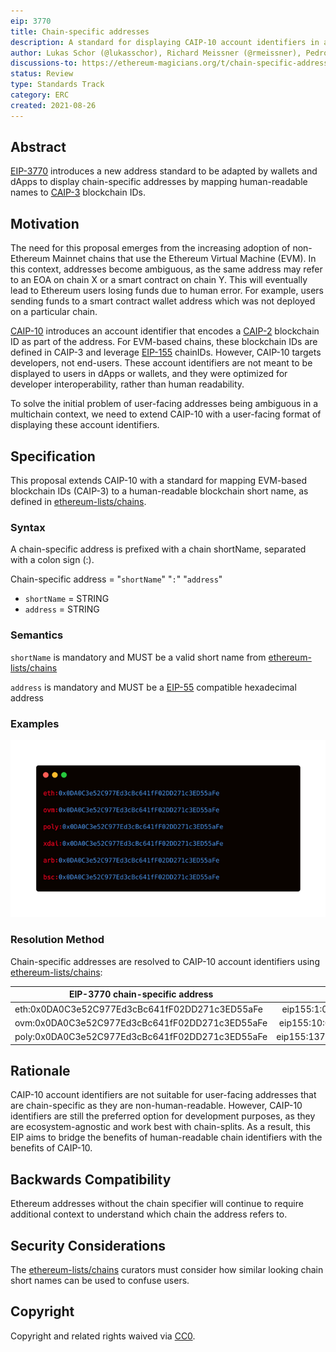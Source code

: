 ```yaml
---
eip: 3770
title: Chain-specific addresses
description: A standard for displaying CAIP-10 account identifiers in a human readable format
author: Lukas Schor (@lukasschor), Richard Meissner (@rmeissner), Pedro Gomes (@pedrouid), ligi <ligi@ligi.de>
discussions-to: https://ethereum-magicians.org/t/chain-specific-addresses/6449
status: Review
type: Standards Track
category: ERC
created: 2021-08-26
---
```


## Abstract
[EIP-3770](https://github.com/lukasschor/EIPs/edit/patch-3/EIPS/eip-3770.md) introduces a new address standard to be adapted by wallets and dApps to display chain-specific addresses by mapping human-readable names to [CAIP-3](https://github.com/ChainAgnostic/CAIPs/blob/master/CAIPs/caip-3.md) blockchain IDs.
  
## Motivation
The need for this proposal emerges from the increasing adoption of non-Ethereum Mainnet chains that use the Ethereum Virtual Machine (EVM). In this context, addresses become ambiguous, as the same address may refer to an EOA on chain X or a smart contract on chain Y. This will eventually lead to Ethereum users losing funds due to human error. For example, users sending funds to a smart contract wallet address which was not deployed on a particular chain.

[CAIP-10](https://github.com/ChainAgnostic/CAIPs/blob/master/CAIPs/caip-10.md) introduces an account identifier that encodes a [CAIP-2](https://github.com/ChainAgnostic/CAIPs/blob/master/CAIPs/caip-2.md) blockchain ID as part of the address. For EVM-based chains, these blockchain IDs are defined in CAIP-3 and leverage [EIP-155](https://github.com/ethereum/EIPs/blob/master/EIPS/eip-155.md) chainIDs. However, CAIP-10 targets developers, not end-users. These account identifiers are not meant to be displayed to users in dApps or wallets, and they were optimized for developer interoperability, rather than human readability.

To solve the initial problem of user-facing addresses being ambiguous in a multichain context, we need to extend CAIP-10 with a user-facing format of displaying these account identifiers.

## Specification
This proposal extends CAIP-10 with a standard for mapping EVM-based blockchain IDs (CAIP-3) to a human-readable blockchain short name, as defined in [ethereum-lists/chains](https://github.com/ethereum-lists/chains). 

### Syntax
A chain-specific address is prefixed with a chain shortName, separated with a colon sign (:).

Chain-specific address = "`shortName`" "`:`" "`address`"
- `shortName` = STRING
- `address` = STRING

### Semantics
`shortName` is mandatory and MUST be a valid short name from [ethereum-lists/chains](https://github.com/ethereum-lists/chains)
  
`address` is mandatory and MUST be a [EIP-55](https://github.com/ethereum/EIPs/blob/master/EIPS/eip-55.md) compatible hexadecimal address

### Examples
![Chain-specific addresses](../assets/eip-3770/examples.png "Examples of chain-specific addresses")

### Resolution Method
Chain-specific addresses are resolved to CAIP-10 account identifiers using [ethereum-lists/chains](https://github.com/ethereum-lists/chains):

| EIP-3770 chain-specific address      | CAIP-10 account identifier          |
| ------------- |:-------------:|
| eth:0x0DA0C3e52C977Ed3cBc641fF02DD271c3ED55aFe   | eip155:1:0x0DA0C3e52C977Ed3cBc641fF02DD271c3ED55aFe|
| ovm:0x0DA0C3e52C977Ed3cBc641fF02DD271c3ED55aFe    | eip155:10:0x0DA0C3e52C977Ed3cBc641fF02DD271c3ED55aFe |
| poly:0x0DA0C3e52C977Ed3cBc641fF02DD271c3ED55aFe | eip155:137:0x0DA0C3e52C977Ed3cBc641fF02DD271c3ED55aFe |

## Rationale
CAIP-10 account identifiers are not suitable for user-facing addresses that are chain-specific as they are non-human-readable. However, CAIP-10 identifiers are still the preferred option for development purposes, as they are ecosystem-agnostic and work best with chain-splits. As a result, this EIP aims to bridge the benefits of human-readable chain identifiers with the benefits of CAIP-10.

## Backwards Compatibility
Ethereum addresses without the chain specifier will continue to require additional context to understand which chain the address refers to.

## Security Considerations
The [ethereum-lists/chains](https://github.com/ethereum-lists/chains) curators must consider how similar looking chain short names can be used to confuse users.

## Copyright
Copyright and related rights waived via [CC0](../LICENSE.md).
